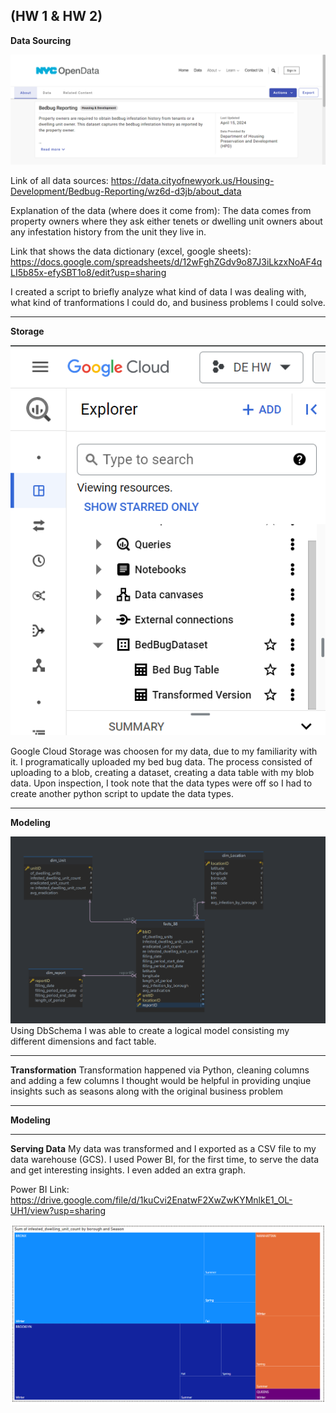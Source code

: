 (HW 1 & HW 2)
--------------------------------------------------------
**Data Sourcing**

![Images4GH/image-1.png](Images4GH/image-1.png)

Link of all data sources:
https://data.cityofnewyork.us/Housing-Development/Bedbug-Reporting/wz6d-d3jb/about_data 

Explanation of the data (where does it come from):
The data comes from property owners where they ask either tenets or dwelling unit owners about any infestation history from the unit they live in. 

Link that shows the data dictionary (excel, google sheets):
https://docs.google.com/spreadsheets/d/12wFghZGdv9o87J3iLkzxNoAF4qLI5b85x-efySBT1o8/edit?usp=sharing 

I created a script to briefly analyze what kind of data I was dealing with, what kind of tranformations I could do, and business problems I could solve.

--------------------------------------------------------
**Storage**

![Images4GH/image-2.png](Images4GH/image-2.png) 


Google Cloud Storage was choosen for my data, due to my familiarity with it. I programatically uploaded my bed bug data. The process consisted of uploading to a blob, creating a dataset, creating a data table with my blob data. Upon inspection, I took note that the data types were off so I had to create another python script to update the data types. 

--------------------------------------------------------
**Modeling**

![alt text](<Data Model/DataModel_Star_Schema.png>)
Using DbSchema I was able to create a logical model consisting my different dimensions and fact table. 

--------------------------------------------------------
**Transformation**
Transformation happened via Python, cleaning columns and adding a few columns I thought would be helpful in providing unqiue insights such as seasons along with the original business problem

--------------------------------------------------------
**Modeling**

--------------------------------------------------------
**Serving Data**
My data was transformed and I exported as a CSV file to my data warehouse (GCS). I used Power BI, for the first time, to serve the data and get interesting insights. I even added an extra graph.

Power BI Link: https://drive.google.com/file/d/1kuCvi2EnatwF2XwZwKYMnlkE1_OL-UH1/view?usp=sharing

![Images4GH/image.png](Images4GH/image.png)


